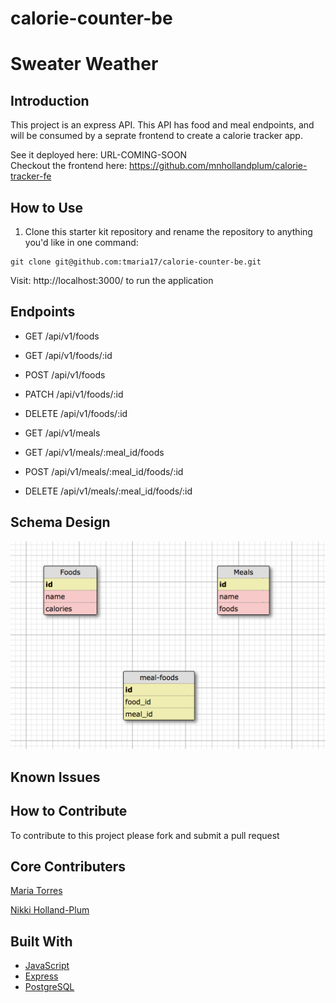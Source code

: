 # calorie-counter-be

# Sweater Weather
## Introduction
 This project is an express API. This API has food and meal endpoints, and will be consumed by a seprate frontend to create a calorie tracker app. 
 
See it deployed here: URL-COMING-SOON  <br>
Checkout the frontend here: https://github.com/mnhollandplum/calorie-tracker-fe
## How to Use

1. Clone this starter kit repository and rename the repository to anything you'd like in one command:

  ```shell
  git clone git@github.com:tmaria17/calorie-counter-be.git
  ```
  Visit: http://localhost:3000/ to run the application
  
  ## Endpoints 
  
  * GET /api/v1/foods
  
  * GET /api/v1/foods/:id
  
  * POST /api/v1/foods

  * PATCH /api/v1/foods/:id
  
  * DELETE /api/v1/foods/:id
  
  * GET /api/v1/meals
  
  * GET /api/v1/meals/:meal_id/foods
  
  * POST /api/v1/meals/:meal_id/foods/:id

  * DELETE /api/v1/meals/:meal_id/foods/:id
  
 ## Schema Design

 ![screenshot of schema](https://raw.githubusercontent.com/tmaria17/calorie-counter-be/master/schema.png)

## Known Issues

## How to Contribute 
To contribute to this project please fork and submit a pull request

## Core Contributers 
[Maria Torres](https://github.com/tmaria17)

[Nikki Holland-Plum](https://github.com/mnhollandplum)


## Built With

* [JavaScript](https://www.javascript.com/)
* [Express](https://expressjs.com/)
* [PostgreSQL](https://www.postgresql.org/)

